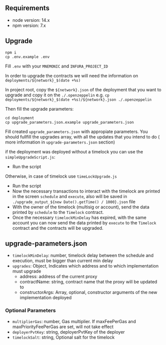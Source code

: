 ## Requirements

-   node version: 14.x
-   npm version: 7.x

## Upgrade

```
npm i
cp .env.example .env
```

Fill `.env` with your `MNEMONIC` and `INFURA_PROJECT_ID`

In order to upgrade the contracts we will need the information on `deployments/${network}_$(date +%s)`

In project root, copy the `${network}.json` of the deployment that you want to upgrade and copy it on the `./.openzeppelin`
e.g. `cp deployments/${network}_$(date +%s)/${network}.json ./.openzeppelin`

Then fill the upgrade parameters:

```
cd deployment
cp upgrade_parameters.json.example upgrade_parameters.json
```

Fill created `upgrade_parameters.json` with appropiate parameters.
You should fullfill the upgrades array, with all the updates that you intend to do ( more information in `upgrade-parameters.json` section)

if the deployment was deployed without a timelock you can use the `simpleUpgradeScript.js`:

-   Run the script

Otherwise, in case of timelock use `timeLockUpgrade.js`

-   Run the script
-   Now the necessary transactions to interact with the timelock are printed in the screen `schedule` and `execute`, also will be saved in
    `./upgrade_output_${new Date().getTime() / 1000}.json` file
-   With the owner of the timelock (multisig or account), send the data printed by `schedule` to the `Timelock` contract.
-   Once the necessary `timelockMinDelay` has expired, with the same account you can now send the data printed by `execute` to the `Timelock` contract and the contracts will be upgraded.

## upgrade-parameters.json

-   `timelockMinDelay`: number, timelock delay between the schedule and execution, must be bigger than current min delay
-   `upgrades`: Object, Indicates which address and to which implementation must upgrade
    -   address: address of the current proxy
    -   contractName: string, contract name that the proxy will be updated to
    -   constructorArgs: Array, optional, constructor arguments of the new implementation deployed

### Optional Parameters

-   `multiplierGas`: number, Gas multiplier. If maxFeePerGas and maxPriorityFeePerGas are set, will not take effect
-   `deployerPvtKey`: string, deployerPvtKey of the deployer
-   `timelockSalt`: string, Optional salt for the timelock
